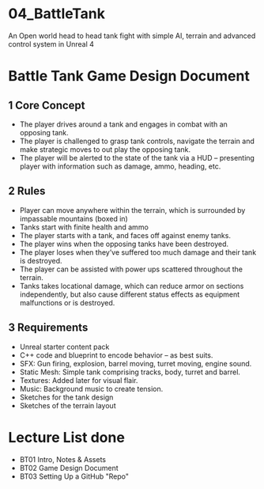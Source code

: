 # 04_BattleTank
An Open world head to head tank fight with simple AI, terrain and advanced control system in Unreal 4

# Battle Tank Game Design Document 

## 1	Core Concept
-	The player drives around a tank and engages in combat with an opposing tank.
-	The player is challenged to grasp tank controls, navigate the terrain and make strategic moves to out play the opposing tank.
-	The player will be alerted to the state of the tank via a HUD – presenting player with information such as damage, ammo, heading, etc.

## 2	Rules
-	Player can move anywhere within the terrain, which is surrounded by impassable mountains (boxed in)
-	Tanks start with finite health and ammo
-	The player starts with a tank, and faces off against enemy tanks.
-	The player wins when the opposing tanks have been destroyed.
-	The player loses when they’ve suffered too much damage and their tank is destroyed.
-	The player can be assisted with power ups scattered throughout the terrain.
-	Tanks takes locational damage, which can reduce armor on sections independently, but also cause different status effects as equipment malfunctions or is destroyed.

## 3	Requirements
-	Unreal starter content pack
-	C++ code and blueprint to encode behavior – as best suits.
-	SFX: Gun firing, explosion, barrel moving, turret moving, engine sound.
-	Static Mesh: Simple tank comprising tracks, body, turret and barrel.
-	Textures: Added later for visual flair.
-	Music: Background music to create tension.
-	Sketches for the tank design
-	Sketches of the terrain layout

# Lecture List done
+ BT01 Intro, Notes & Assets
+ BT02 Game Design Document
+ BT03 Setting Up a GitHub "Repo"
